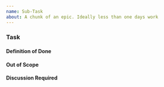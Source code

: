 ```yaml
---
name: Sub-Task
about: A chunk of an epic. Ideally less than one days work
---
```


### Task
<!-- A clear and concise description of what the task will entail and why it is
being undertaken. -->


#### Definition of Done
<!-- Outline what must be delivered to consider the task as "done". -->


#### Out of Scope
<!-- A chance to be clear about anything related that will not be delivered as part 
of this task. Also a chance to further clarify "done". -->


#### Discussion Required
<!-- Flag any discussions required prior to progressing the task. -->


<!-- Add an _Assignee_, _Epics_, _Estimate_ and any relevant _Labels_ -->
